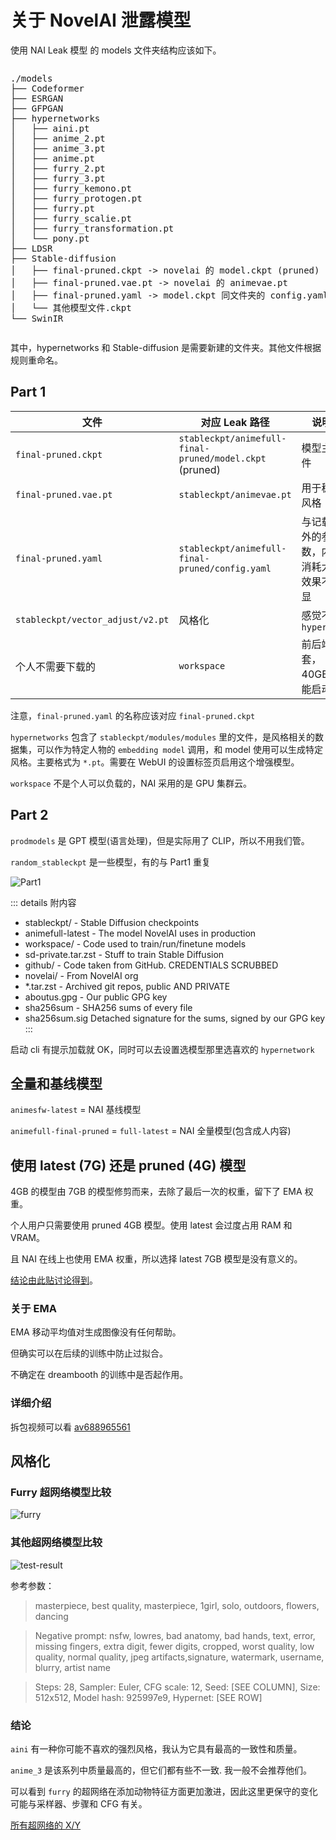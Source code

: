 # 关于 NovelAI 泄露模型

使用 NAI Leak 模型 的 models 文件夹结构应该如下。

<div style="overflow-x: auto;">
<pre>
./models
├── Codeformer
├── ESRGAN
├── GFPGAN
├── hypernetworks
│   ├── aini.pt
│   ├── anime_2.pt
│   ├── anime_3.pt
│   ├── anime.pt
│   ├── furry_2.pt
│   ├── furry_3.pt
│   ├── furry_kemono.pt
│   ├── furry_protogen.pt
│   ├── furry.pt
│   ├── furry_scalie.pt
│   ├── furry_transformation.pt
│   └── pony.pt
├── LDSR
├── Stable-diffusion
│   ├── final-pruned.ckpt -> novelai 的 model.ckpt (pruned)
│   ├── final-pruned.vae.pt -> novelai 的 animevae.pt
│   ├── final-pruned.yaml -> model.ckpt 同文件夹的 config.yaml
│   └── 其他模型文件.ckpt
└── SwinIR
</pre>
</div>

其中，hypernetworks 和 Stable-diffusion 是需要新建的文件夹。其他文件根据规则重命名。

## Part 1

<!-- TODO: 扫了一眼，有很多基本问题，待修 -->

| 文件                             | 对应 Leak 路径                                          | 说明                                     |
| -------------------------------- | ------------------------------------------------------- | ---------------------------------------- |
| `final-pruned.ckpt`              | `stableckpt/animefull-final-pruned/model.ckpt` (pruned) | 模型主文件                               |
| `final-pruned.vae.pt`            | `stableckpt/animevae.pt`                                | 用于稳定风格                             |
| `final-pruned.yaml`              | `stableckpt/animefull-final-pruned/config.yaml`         | 与记载额外的参数，内存消耗大，效果不明显 |
| `stableckpt/vector_adjust/v2.pt` | 风格化                                                  | 感觉不如 `hypernet`                      |
| 个人不需要下载的                 | `workspace`                                             | 前后端全套，40GB 仅能启动                |

注意，`final-pruned.yaml` 的名称应该对应 `final-pruned.ckpt`

`hypernetworks` 包含了 `stableckpt/modules/modules` 里的文件，是风格相关的数据集，可以作为特定人物的 `embedding model` 调用，和 model 使用可以生成特定风格。主要格式为 `*.pt`。需要在 WebUI 的设置标签页启用这个增强模型。

`workspace` 不是个人可以负载的，NAI 采用的是 GPU 集群云。

## Part 2

`prodmodels` 是 GPT 模型(语言处理)，但是实际用了 CLIP，所以不用我们管。

`random_stableckpt` 是一些模型，有的与 Part1 重复

![Part1](../../assets/models.webp)

::: details 附内容
 - stableckpt/ - Stable Diffusion checkpoints 
 - animefull-latest - The model NovelAI uses in production 
 - workspace/ - Code used to train/run/finetune models 
 - sd-private.tar.zst - Stuff to train Stable Diffusion 
 - github/ - Code taken from GitHub. CREDENTIALS SCRUBBED 
 - novelai/ - From NovelAI org 
 - \*.tar.zst - Archived git repos, public AND PRIVATE 
 - aboutus.gpg - Our public GPG key 
 - sha256sum - SHA256 sums of every file 
 - sha256sum.sig Detached signature for the sums, signed by our GPG key
:::

启动 cli 有提示加载就 OK，同时可以去设置选模型那里选喜欢的 `hypernetwork`

## 全量和基线模型

`animesfw-latest` = NAI 基线模型

`animefull-final-pruned` = `full-latest` = NAI 全量模型(包含成人内容)

## 使用 latest (7G) 还是 pruned (4G) 模型

4GB 的模型由 7GB 的模型修剪而来，去除了最后一次的权重，留下了 EMA 权重。

个人用户只需要使用 pruned 4GB 模型。使用 latest 会过度占用 RAM 和 VRAM。

且 NAI 在线上也使用 EMA 权重，所以选择 latest 7GB 模型是没有意义的。

[结论由此贴讨论得到](https://github.com/AUTOMATIC1111/stable-diffusion-webui/discussions/2017#discussioncomment-3882551)。

### 关于 EMA

EMA 移动平均值对生成图像没有任何帮助。

但确实可以在后续的训练中防止过拟合。

不确定在 dreambooth 的训练中是否起作用。

### 详细介绍

<!-- <iframe src="//player.bilibili.com/player.html?aid=688965561&cid=857942294&page=1&danmaku=0" scrolling="no" allowfullscreen="true" width="100%" height="600"> </iframe> -->

拆包视频可以看 [av688965561](https://www.bilibili.com/video/av688965561)

## 风格化

### Furry 超网络模型比较

![furry](../../assets/furry-xy.webp)

### 其他超网络模型比较

![test-result](../../assets/other-hn-xy.webp)

参考参数：

> masterpiece, best quality, masterpiece, 1girl, solo, outdoors, flowers, dancing

> Negative prompt: nsfw, lowres, bad anatomy, bad hands, text, error, missing fingers, extra digit, fewer digits, cropped, worst quality, low quality, normal quality, jpeg artifacts,signature, watermark, username, blurry, artist name

> Steps: 28, Sampler: Euler, CFG scale: 12, Seed: [SEE COLUMN], Size: 512x512, Model hash: 925997e9, Hypernet: [SEE ROW]

### 结论

`aini` 有一种你可能不喜欢的强烈风格，我认为它具有最高的一致性和质量。

`anime_3` 是该系列中质量最高的，但它们都有些不一致. 我一般不会推荐他们。

可以看到 `furry` 的超网络在添加动物特征方面更加激进，因此这里更保守的变化可能与采样器、步骤和 CFG 有关。

[所有超网络的 X/Y](https://github.com/AUTOMATIC1111/stable-diffusion-webui/discussions/2017#discussioncomment-3836360)
